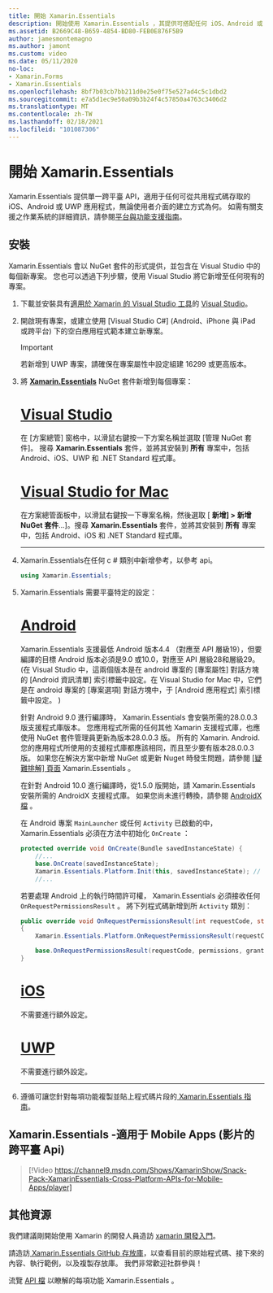 ```yaml
---
title: 開始 Xamarin.Essentials
description: 開始使用 Xamarin.Essentials ，其提供可搭配任何 iOS、Android 或 UWP 應用程式使用的單一跨平臺 API。
ms.assetid: B2669C48-B659-4854-BD80-FEB0E876F5B9
author: jamesmontemagno
ms.author: jamont
ms.custom: video
ms.date: 05/11/2020
no-loc:
- Xamarin.Forms
- Xamarin.Essentials
ms.openlocfilehash: 8bf7b03cb7bb211d0e25e0f75e527ad4c5c1dbd2
ms.sourcegitcommit: e7a5d1ec9e50a09b3b24f4c57850a4763c3406d2
ms.translationtype: MT
ms.contentlocale: zh-TW
ms.lasthandoff: 02/18/2021
ms.locfileid: "101087306"
---
```

# <a name="get-started-with-xamarinessentials"></a>開始 Xamarin.Essentials

Xamarin.Essentials 提供單一跨平臺 API，適用于任何可從共用程式碼存取的 iOS、Android 或 UWP 應用程式，無論使用者介面的建立方式為何。 如需有關支援之作業系統的詳細資訊，請參閱[平台與功能支援指南](platform-feature-support.md)。

## <a name="installation"></a>安裝

Xamarin.Essentials 會以 NuGet 套件的形式提供，並包含在 Visual Studio 中的每個新專案。 您也可以透過下列步驟，使用 Visual Studio 將它新增至任何現有的專案。

1. 下載並安裝具有[適用於 Xamarin 的 Visual Studio 工具](~/get-started/installation/index.md)的 [Visual Studio](https://visualstudio.microsoft.com/)。

2. 開啟現有專案，或建立使用 [Visual Studio C#] (Android、iPhone 與 iPad 或跨平台) 下的空白應用程式範本建立新專案。

    > [!IMPORTANT]
    > 若新增到 UWP 專案，請確保在專案屬性中設定組建 16299 或更高版本。

3. 將 [**Xamarin.Essentials**](https://www.nuget.org/packages/Xamarin.Essentials/) NuGet 套件新增到每個專案：

    <!--markdownlint-disable MD023 -->
    # <a name="visual-studio"></a>[Visual Studio](#tab/windows)

    在 [方案總管] 窗格中，以滑鼠右鍵按一下方案名稱並選取 [管理 NuGet 套件]。 搜尋 **Xamarin.Essentials** 套件，並將其安裝到 **所有** 專案中，包括 Android、iOS、UWP 和 .NET Standard 程式庫。

    # <a name="visual-studio-for-mac"></a>[Visual Studio for Mac](#tab/macos)

    在方案總管面板中，以滑鼠右鍵按一下專案名稱，然後選取 [ **新增] > 新增 NuGet 套件**...]。搜尋 **Xamarin.Essentials** 套件，並將其安裝到 **所有** 專案中，包括 Android、iOS 和 .NET Standard 程式庫。

    -----

4. Xamarin.Essentials在任何 c # 類別中新增參考，以參考 api。

    ```csharp
    using Xamarin.Essentials;
    ```

5. Xamarin.Essentials 需要平臺特定的設定：

    # <a name="android"></a>[Android](#tab/android)

    Xamarin.Essentials 支援最低 Android 版本4.4 （對應至 API 層級19），但要編譯的目標 Android 版本必須是9.0 或10.0，對應至 API 層級28和層級29。  (在 Visual Studio 中，這兩個版本是在 android 專案的 [專案屬性] 對話方塊的 [Android 資訊清單] 索引標籤中設定。在 Visual Studio for Mac 中，它們是在 android 專案的 [專案選項] 對話方塊中，于 [Android 應用程式] 索引標籤中設定。 ) 

    針對 Android 9.0 進行編譯時， Xamarin.Essentials 會安裝所需的28.0.0.3 版支援程式庫版本。 您應用程式所需的任何其他 Xamarin 支援程式庫，也應使用 NuGet 套件管理員更新為版本28.0.0.3 版。 所有的 Xamarin. Android. 您的應用程式所使用的支援程式庫都應該相同，而且至少要有版本28.0.0.3 版。 如果您在解決方案中新增 NuGet 或更新 Nuget 時發生問題，請參閱 [ [疑難排解] 頁面](troubleshooting.md) Xamarin.Essentials 。

    在針對 Android 10.0 進行編譯時，從1.5.0 版開始，請 Xamarin.Essentials 安裝所需的 AndroidX 支援程式庫。 如果您尚未進行轉換，請參閱 [AndroidX 檔](../android/platform/androidx.md) 。

    在 Android 專案 `MainLauncher` 或任何 `Activity` 已啟動的中， Xamarin.Essentials 必須在方法中初始化 `OnCreate` ：

    ```csharp
    protected override void OnCreate(Bundle savedInstanceState) {
        //...
        base.OnCreate(savedInstanceState);
        Xamarin.Essentials.Platform.Init(this, savedInstanceState); // add this line to your code, it may also be called: bundle
        //...
    ```

    若要處理 Android 上的執行時間許可權， Xamarin.Essentials 必須接收任何 `OnRequestPermissionsResult` 。 將下列程式碼新增到所 `Activity` 類別：

    ```csharp
    public override void OnRequestPermissionsResult(int requestCode, string[] permissions, Android.Content.PM.Permission[] grantResults)
    {
        Xamarin.Essentials.Platform.OnRequestPermissionsResult(requestCode, permissions, grantResults);

        base.OnRequestPermissionsResult(requestCode, permissions, grantResults);
    }
    ```

    # <a name="ios"></a>[iOS](#tab/ios)

    不需要進行額外設定。

    # <a name="uwp"></a>[UWP](#tab/uwp)

    不需要進行額外設定。

    -----

6. 遵循可讓您針對每項功能複製並貼上程式碼片段的[ Xamarin.Essentials 指南](index.md)。

## <a name="xamarinessentials---cross-platform-apis-for-mobile-apps-video"></a>Xamarin.Essentials -適用于 Mobile Apps (影片的跨平臺 Api) 

> [!Video https://channel9.msdn.com/Shows/XamarinShow/Snack-Pack-XamarinEssentials-Cross-Platform-APIs-for-Mobile-Apps/player]

## <a name="other-resources"></a>其他資源

我們建議剛開始使用 Xamarin 的開發人員造訪 [xamarin 開發入門](~/cross-platform/getting-started/index.md)。

請造訪[ Xamarin.Essentials GitHub 存放庫](https://github.com/xamarin/Essentials)，以查看目前的原始程式碼、接下來的內容、執行範例，以及複製存放庫。 我們非常歡迎社群參與！

流覽 [API 檔](xref:Xamarin.Essentials) 以瞭解的每項功能 Xamarin.Essentials 。
